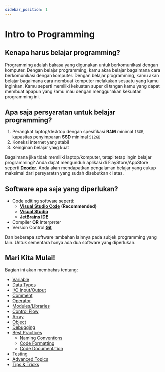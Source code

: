 ```yaml
---
sidebar_position: 1
---
```


# Intro to Programming

## Kenapa harus belajar programming?

Programming adalah bahasa yang digunakan untuk berkomunikasi dengan komputer. Dengan belajar programming, kamu akan belajar bagaimana cara berkomunikasi dengan komputer. Dengan belajar programming, kamu akan belajar bagaimana cara membuat komputer melakukan sesuatu yang kamu inginkan. Kamu seperti memiliki kekuatan super di tangan kamu yang dapat membuat apapun yang kamu mau dengan menggunakan kekuatan programming ini.

## Apa saja persyaratan untuk belajar programming?

1. Perangkat laptop/desktop dengan spesifikasi **RAM** minimal `16GB`, kapasitas penyimpanan **SSD** minimal `512GB`
2. Koneksi internet yang stabil
3. Keinginan belajar yang kuat

Bagaimana jika tidak memiliki laptop/komputer, tetapi tetap ingin belajar programming? Anda dapat mengunduh aplikasi di PlayStore/AppStore seperti **[Dcoder](https://dcoder.tech/)**. Anda akan mendapatkan pengalaman belajar yang cukup maksimal dari persyaratan yang sudah disebutkan di atas.

## Software apa saja yang diperlukan?

- Code editing software seperti:
  - **[Visual Studio Code](https://code.visualstudio.com/)** **(Recommended)**
  - **[Visual Studio](https://visualstudio.microsoft.com/)**
  - **[JetBrains IDE](https://www.jetbrains.com/)**
- Compiler **OR** Interpreter
- Version Control **[Git](https://git-scm.com/)**

Dan beberapa software tambahan lainnya pada subjek programming yang lain. Untuk sementara hanya ada dua software yang diperlukan.

## Mari Kita Mulai!

Bagian ini akan membahas tentang:

- [Variable](./variables)
- [Data Types](./data-types)
- [I/O Input/Output](./io)
- [Comment](./comment)
- [Operator](./operator)
- [Modules/Libraries](./modules)
- [Control Flow](./control-flow)
- [Array](./array)
- [Object](./object)
- [Debugging](./debugging)
- [Best Practices](./best-practices/best-practices)
  - [Naming Conventions](./best-practices/naming-conventions)
  - [Code Formatting](./best-practices/code-formatting)
  - [Code Documentation](./best-practices/code-documentation)
- [Testing](./testing)
- [Advanced Topics](./advanced-topics)
- [Tips & Tricks](./tipsntricks)
